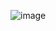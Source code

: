 ![image](https://user-images.githubusercontent.com/96731433/176837884-151bee19-1b3f-42c6-a420-0b9f74c79cb3.png)
